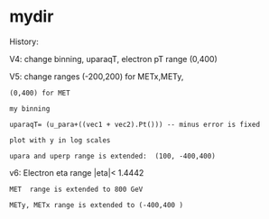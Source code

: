 mydir
=====
History:


V4: change binning, uparaqT, electron pT range (0,400)

V5: change ranges (-200,200) for METx,METy, 
   
    (0,400) for MET 

    my binning 

    uparaqT= (u_para+((vec1 + vec2).Pt())) -- minus error is fixed

    plot with y in log scales
   
    upara and uperp range is extended:  (100, -400,400)

v6: Electron eta range |eta|< 1.4442  

    MET  range is extended to 800 GeV

    METy, METx range is extended to (-400,400 )
    
